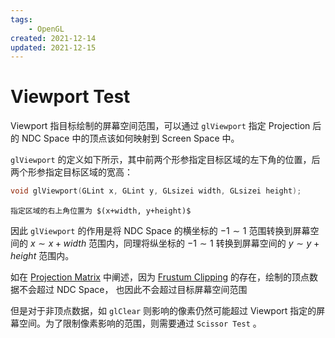 ```yaml
---
tags:
    - OpenGL
created: 2021-12-14
updated: 2021-12-15
---
```


# Viewport Test

Viewport 指目标绘制的屏幕空间范围，可以通过 `glViewport` 指定 Projection 后的 NDC Space 中的顶点该如何映射到 Screen Space 中。

`glViewport` 的定义如下所示，其中前两个形参指定目标区域的左下角的位置，后两个形参指定目标区域的宽高：

```cpp
void glViewport(GLint x, GLint y, GLsizei width, GLsizei height);
```

```ad-note
指定区域的右上角位置为 $(x+width, y+height)$
```

因此 `glViewport` 的作用是将 NDC Space 的横坐标的 $-1 \sim 1$ 范围转换到屏幕空间的 $x \sim x+width$ 范围内，同理将纵坐标的 $-1 \sim 1$ 转换到屏幕空间的 $y \sim y+height$ 范围内。

如在 [Projection Matrix](Projection%20Matrix.md) 中阐述，因为 [Frustum Clipping](Projection%20Matrix.md#^1150b2) 的存在，绘制的顶点数据不会超过 NDC Space， 也因此不会超过目标屏幕空间范围

但是对于非顶点数据，如 `glClear` 则影响的像素仍然可能超过 Viewport 指定的屏幕空间。为了限制像素影响的范围，则需要通过 `Scissor Test` 。